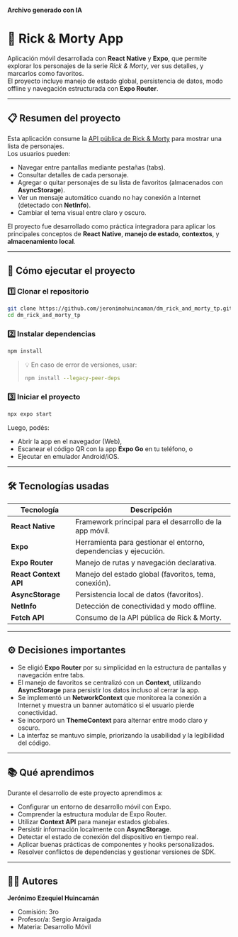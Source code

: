 #### Archivo generado con IA
# 🧠 Rick & Morty App

Aplicación móvil desarrollada con **React Native** y **Expo**, que permite explorar los personajes de la serie *Rick & Morty*, ver sus detalles, y marcarlos como favoritos.  
El proyecto incluye manejo de estado global, persistencia de datos, modo offline y navegación estructurada con **Expo Router**.

---

## 📋 Resumen del proyecto

Esta aplicación consume la [API pública de Rick & Morty](https://rickandmortyapi.com/) para mostrar una lista de personajes.  
Los usuarios pueden:

- Navegar entre pantallas mediante pestañas (tabs).  
- Consultar detalles de cada personaje.  
- Agregar o quitar personajes de su lista de favoritos (almacenados con **AsyncStorage**).  
- Ver un mensaje automático cuando no hay conexión a Internet (detectado con **NetInfo**).  
- Cambiar el tema visual entre claro y oscuro.  

El proyecto fue desarrollado como práctica integradora para aplicar los principales conceptos de **React Native**, **manejo de estado**, **contextos**, y **almacenamiento local**.

---

## 🚀 Cómo ejecutar el proyecto

### 1️⃣ Clonar el repositorio

```bash
git clone https://github.com/jeronimohuincaman/dm_rick_and_morty_tp.git
cd dm_rick_and_morty_tp
```

### 2️⃣ Instalar dependencias

```bash
npm install
```

> 💡 En caso de error de versiones, usar:
> ```bash
> npm install --legacy-peer-deps
> ```

### 3️⃣ Iniciar el proyecto

```bash
npx expo start
```

Luego, podés:
- Abrir la app en el navegador (Web),
- Escanear el código QR con la app **Expo Go** en tu teléfono, o
- Ejecutar en emulador Android/iOS.

---

## 🛠️ Tecnologías usadas

| Tecnología | Descripción |
|-------------|-------------|
| **React Native** | Framework principal para el desarrollo de la app móvil. |
| **Expo** | Herramienta para gestionar el entorno, dependencias y ejecución. |
| **Expo Router** | Manejo de rutas y navegación declarativa. |
| **React Context API** | Manejo del estado global (favoritos, tema, conexión). |
| **AsyncStorage** | Persistencia local de datos (favoritos). |
| **NetInfo** | Detección de conectividad y modo offline. |
| **Fetch API** | Consumo de la API pública de Rick & Morty. |

---

## ⚙️ Decisiones importantes

- Se eligió **Expo Router** por su simplicidad en la estructura de pantallas y navegación entre tabs.  
- El manejo de favoritos se centralizó con un **Context**, utilizando **AsyncStorage** para persistir los datos incluso al cerrar la app.  
- Se implementó un **NetworkContext** que monitorea la conexión a Internet y muestra un banner automático si el usuario pierde conectividad.  
- Se incorporó un **ThemeContext** para alternar entre modo claro y oscuro.  
- La interfaz se mantuvo simple, priorizando la usabilidad y la legibilidad del código.

---

## 📚 Qué aprendimos

Durante el desarrollo de este proyecto aprendimos a:

- Configurar un entorno de desarrollo móvil con Expo.  
- Comprender la estructura modular de Expo Router.  
- Utilizar **Context API** para manejar estados globales.  
- Persistir información localmente con **AsyncStorage**.  
- Detectar el estado de conexión del dispositivo en tiempo real.  
- Aplicar buenas prácticas de componentes y hooks personalizados.  
- Resolver conflictos de dependencias y gestionar versiones de SDK.

---

## 👨‍💻 Autores

**Jerónimo Ezequiel Huincamán**  
- Comisión: 3ro  
- Profesor/a: Sergio Arraigada  
- Materia: Desarrollo Móvil
